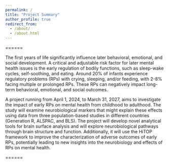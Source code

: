 ```yaml
---
permalink: /
title: "Project Summary"
author_profile: true
redirect_from: 
  - /about/
  - /about.html
---
```

======

The first years of life significantly influence later behavioral, emotional, and social development. A critical and adjustable risk factor for later mental health issues is the early regulation of bodily functions, such as sleep-wake cycles, self-soothing, and eating. Around 20% of infants experience regulatory problems (RPs) with crying, sleeping, and/or feeding, with 2-8% facing multiple or prolonged RPs. These RPs can negatively impact long-term behavioral, emotional, and social outcomes.

A project running from April 1, 2024, to March 31, 2027, aims to investigate the impact of early RPs on mental health from childhood to adulthood. The study will examine neurobiological markers that might explain these effects using data from three population-based studies in different countries (Generation R, ALSPAC, and BLS). The project will develop novel analytical tools for brain surface analysis and will explore neurobiological pathways through brain structure and function. Additionally, it will use the HiTOP framework to improve the characterization of adverse outcomes of early RPs, potentially leading to new insights into the neurobiology and effects of RPs on mental health.

======

